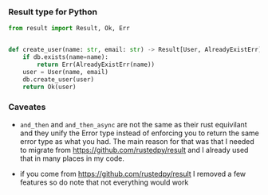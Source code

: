 ### Result type for Python

```py
from result import Result, Ok, Err


def create_user(name: str, email: str) -> Result[User, AlreadyExistErr]:
	if db.exists(name=name):
		return Err(AlreadyExistErr(name))
	user = User(name, email)
	db.create_user(user)
	return Ok(user)
```

### Caveates

 - `and_then` and `and_then_async` are not the same as their rust equivilant 
and they unify the Error type instead of enforcing you to return the same error type as 
what you had.
The main reason for that was that I needed to migrate from https://github.com/rustedpy/result and I already used that in many places in my code. 

- if you come from https://github.com/rustedpy/result I removed a few features so do note that not everything would work

